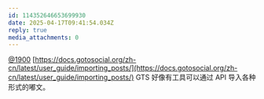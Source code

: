 ```yaml
---
id: 114352646653699930
date: 2025-04-17T09:41:54.034Z
reply: true
media_attachments: 0
---
```


[@1900](https://social.1900.live/@1900) [https://docs.gotosocial.org/zh-cn/latest/user_guide/importing_posts/](https://docs.gotosocial.org/zh-cn/latest/user_guide/importing_posts/) GTS 好像有工具可以通过 API 导入各种形式的嘟文。

